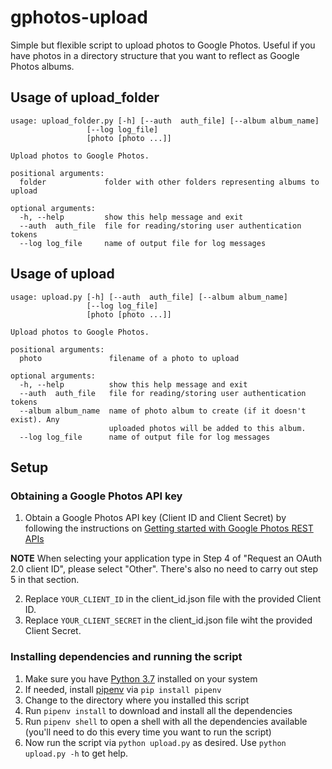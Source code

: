 # gphotos-upload
Simple but flexible script to upload photos to Google Photos. Useful if you have photos in a directory structure that you want to reflect as Google Photos albums.

## Usage of upload_folder

```
usage: upload_folder.py [-h] [--auth  auth_file] [--album album_name]
                 [--log log_file]
                 [photo [photo ...]]

Upload photos to Google Photos.

positional arguments:
  folder             folder with other folders representing albums to upload

optional arguments:
  -h, --help         show this help message and exit
  --auth  auth_file  file for reading/storing user authentication tokens
  --log log_file     name of output file for log messages
```
## Usage of upload

```
usage: upload.py [-h] [--auth  auth_file] [--album album_name]
                 [--log log_file]
                 [photo [photo ...]]

Upload photos to Google Photos.

positional arguments:
  photo               filename of a photo to upload

optional arguments:
  -h, --help          show this help message and exit
  --auth  auth_file   file for reading/storing user authentication tokens
  --album album_name  name of photo album to create (if it doesn't exist). Any
                      uploaded photos will be added to this album.
  --log log_file      name of output file for log messages
```


## Setup

### Obtaining a Google Photos API key

1. Obtain a Google Photos API key (Client ID and Client Secret) by following the instructions on [Getting started with Google Photos REST APIs](https://developers.google.com/photos/library/guides/get-started)

**NOTE** When selecting your application type in Step 4 of "Request an OAuth 2.0 client ID", please select "Other". There's also no need to carry out step 5 in that section.

2. Replace `YOUR_CLIENT_ID` in the client_id.json file with the provided Client ID. 
3. Replace `YOUR_CLIENT_SECRET` in the client_id.json file wiht the provided Client Secret.

### Installing dependencies and running the script

1. Make sure you have [Python 3.7](https://www.python.org/downloads/) installed on your system
2. If needed, install [pipenv](https://pypi.org/project/pipenv/) via `pip install pipenv`
3. Change to the directory where you installed this script
4. Run `pipenv install` to download and install all the dependencies
5. Run `pipenv shell` to open a shell with all the dependencies available (you'll need to do this every time you want to run the script)
6. Now run the script via `python upload.py` as desired. Use `python upload.py -h` to get help.

 